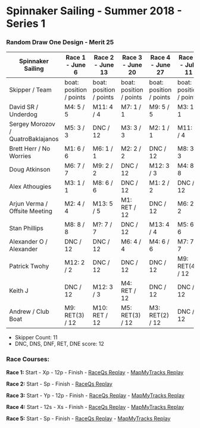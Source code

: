 # Spinnaker Sailing - Summer 2018 - Series 1
### Random Draw One Design - Merit 25

| Spinnaker Sailing | Race 1 - June 6 | Race 2 - June 13 | Race 3 - June 20 | Race 4 - June 27 | Race 5 - July 11 | Series Points | Final Series Points |
| --- | --- | --- | --- | --- | --- | --- | --- |
| Skipper / Team | boat: position / points | boat: position / points | boat: position / points | boat: position / points | boat: position / points | | Best 4 Races |
| David SR / Underdog | M4: 5 / 5 | M11: 4 / 4 | M7: 1 / 1 | M9: 5 / 5 | M3: 1 / 1 | 16 | 11 |
| Sergey Morozov / QuatroBaklajanos | M5: 3 / 3 | DNC / 12 | M3: 3 / 3 | M2: 1 / 1 | M11: 4 / 4 | 23 | 11 |
| Brett Herr / No Worries | M1: 6 / 6 | M6: 1 / 1 | M2: 2 / 2 | DNC / 12 | M8: 3 / 3 | 24 | 12 |
| Doug Atkinson| M6: 7 / 7 | M9: 2 / 2 | DNC / 12 | M12: 3 / 3 | M4: 8 / 8 | 32 | 20 |
| Alex Athougies | M3: 1 / 1 | M8: 6 / 6 | DNC / 12 | M1: 2 / 2 | DNC / 12 | 33 | 21 |
| Arjun Verma / Offsite Meeting | M2: 4 / 4 | M13: 5 / 5 | M1: RET / 12 | DNC / 12 | M6: 2 / 2 | 35 | 23 |
| Stan Phillips | M8: 8 / 8 | M?: 7 / 7 | DNC / 12 | M13: 4 / 4 | M5: 6 / 6 | 37 | 25 |
| Alexander O / Alexander | DNC / 12 | DNC / 12 | M6: 4 / 4 | M4: 6 / 6 | M7: 7 / 7 | 41 | 29 |
| Patrick Twohy | M12: 2 / 2 | DNC / 12 | DNC / 12 | DNC / 12 | M9: RET(4) / 12 | 50 | 38 |
| Keith J | DNC / 12 | M12: 3 / 3 | M4: RET / 12 | DNC / 12 | DNC / 12 | 51 | 39 |
| Andrew / Club Boat | M9: RET(3) / 12 | M10: RET / 12 | M5: RET(3) / 12 | M3: RET(2) / 12 | DNC / 12 | 60 | 48 |


* Skipper Count: 11
* DNC, DNS, DNF, RET, DNE score: 12


### Race Courses:

**Race 1:** Start - Xp - 12p - Finish - [RaceQs Replay](http://raceqs.com/regattas/64373?eventId=69586) - [MapMyTracks Replay](http://www.mapmytracks.com/explore/activity/2859068)

**Race 2:** Start - Sp - Finish - [RaceQs Replay](http://raceqs.com/regattas/64373?eventId=69587)

**Race 3:** Start - Yp - 12p - Finish - [RaceQs Replay](http://raceqs.com/regattas/64373?eventId=69588) - [MapMyTracks Replay](http://www.mapmytracks.com/explore/activity/2878507)

**Race 4:** Start - 12s - Xs - Finish - [RaceQs Replay](http://raceqs.com/regattas/64373?eventId=69589) - [MapMyTracks Replay](http://www.mapmytracks.com/explore/activity/2889059)

**Race 5:** Start - Sp - Finish - [RaceQs Replay](http://raceqs.com/tv-beta/tv.htm#userId=1066323&divisionId=54340) - [MapMyTracks Replay](http://www.mapmytracks.com/explore/activity/2944891)

